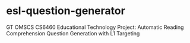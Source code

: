 # esl-question-generator
GT OMSCS CS6460 Educational Technology Project: Automatic Reading Comprehension Question Generation with L1 Targeting
